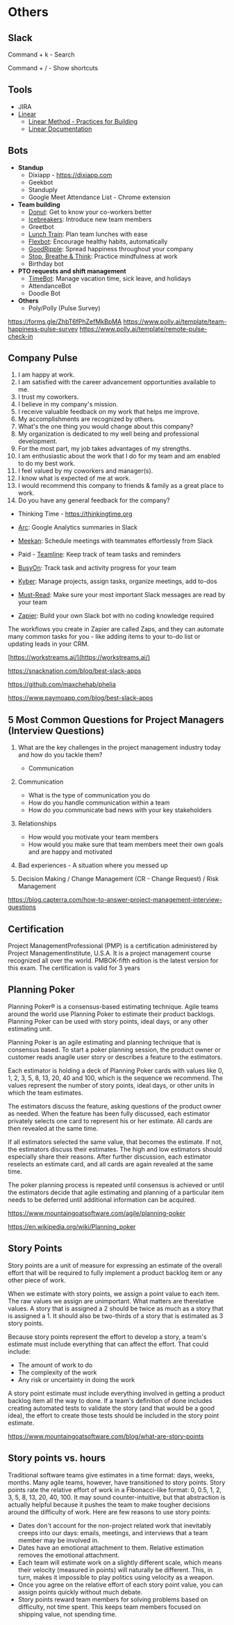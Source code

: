 # Others

## Slack

Command + k - Search

Command + / - Show shortcuts

## Tools

- JIRA
- [Linear](https://linear.app/)
  - [Linear Method - Practices for Building](https://linear.app/method)
  - [Linear Documentation](https://linear.app/docs)

## Bots

- **Standup**
  - Dixiapp - https://dixiapp.com
  - Geekbot
  - Standuply
  - Google Meet Attendance List - Chrome extension
- **Team building**
  - [Donut](https://zapier.com/blog/best-free-slack-apps/#donut): Get to know your co-workers better
  - [Icebreakers](https://zapier.com/blog/best-free-slack-apps/#icebreakers): Introduce new team members
  - Greetbot
  - [Lunch Train](https://zapier.com/blog/best-free-slack-apps/#lunchtrain): Plan team lunches with ease
  - [Flexbot](https://zapier.com/blog/best-free-slack-apps/#flexbot): Encourage healthy habits, automatically
  - [GoodRipple](https://zapier.com/blog/best-free-slack-apps/#goodripple): Spread happiness throughout your company
  - [Stop, Breathe & Think](https://zapier.com/blog/best-free-slack-apps/#stopbreathethink): Practice mindfulness at work
  - Birthday bot
- **PTO requests and shift management**
  - [TimeBot](https://zapier.com/blog/best-free-slack-apps/#timebot): Manage vacation time, sick leave, and holidays
  - AttendanceBot
  - Doodle Bot
- **Others**
  - Poly/Polly (Pulse Survey)

https://forms.gle/ZhbT6fPhZefMkBpMA
https://www.polly.ai/template/team-happiness-pulse-survey
https://www.polly.ai/template/remote-pulse-check-in

## Company Pulse

1. I am happy at work.
2. I am satisfied with the career advancement opportunities available to me.
3. I trust my coworkers.
4. I believe in my company's mission.
5. I receive valuable feedback on my work that helps me improve.
6. My accomplishments are recognized by others.
7. What's the one thing you would change about this company?
8. My organization is dedicated to my well being and professional development.
9. For the most part, my job takes advantages of my strengths.
10. I am enthusiastic about the work that I do for my team and am enabled to do my best work.
11. I feel valued by my coworkers and manager(s).
12. I know what is expected of me at work.
13. I would recommend this company to friends & family as a great place to work.
14. Do you have any general feedback for the company?

- Thinking Time - https://thinkingtime.org

- [Arc](https://zapier.com/blog/best-free-slack-apps/#arc): Google Analytics summaries in Slack
- [Meekan](https://zapier.com/blog/best-free-slack-apps/#meekan): Schedule meetings with teammates effortlessly from Slack
- Paid - [Teamline](https://zapier.com/blog/best-free-slack-apps/#teamline): Keep track of team tasks and reminders
- [BusyOn](https://zapier.com/blog/best-free-slack-apps/#busyon): Track task and activity progress for your team
- [Kyber](https://zapier.com/blog/best-free-slack-apps/#kyber): Manage projects, assign tasks, organize meetings, add to-dos
- [Must-Read](https://zapier.com/blog/best-free-slack-apps/#mustread): Make sure your most important Slack messages are read by your team
- [Zapier](https://zapier.com/blog/best-free-slack-apps/#zapier): Build your own Slack bot with no coding knowledge required

The workflows you create in Zapier are called Zaps, and they can automate many common tasks for you - like adding items to your to-do list or updating leads in your CRM.

[https://workstreams.ai/](https://workstreams.ai/)

https://snacknation.com/blog/best-slack-apps

https://github.com/maxchehab/phelia

https://www.paymoapp.com/blog/best-slack-apps

## 5 Most Common Questions for Project Managers (Interview Questions)

1. What are the key challenges in the project management industry today and how do you tackle them?
    - Communication

2. Communication
    - What is the type of communication you do
    - How do you handle communication within a team
    - How do you communicate bad news with your key stakeholders

3. Relationships
    - How would you motivate your team members
    - How would you make sure that team members meet their own goals and are happy and motivated

4. Bad experiences - A situation where you messed up

5. Decision Making / Change Management (CR - Change Request) / Risk Management

https://blog.capterra.com/how-to-answer-project-management-interview-questions

## Certification

Project ManagementProfessional (PMP) is a certification administered by Project ManagementInstitute, U.S.A. It is a project management course recognized all over the world. PMBOK-fifth edition is the latest version for this exam. The certification is valid for 3 years

## Planning Poker

Planning Poker® is a consensus-based estimating technique. Agile teams around the world use Planning Poker to estimate their product backlogs. Planning Poker can be used with story points, ideal days, or any other estimating unit.

Planning Poker is an agile estimating and planning technique that is consensus based. To start a poker planning session, the product owner or customer reads anagile user story or describes a feature to the estimators.

Each estimator is holding a deck of Planning Poker cards with values like 0, 1, 2, 3, 5, 8, 13, 20, 40 and 100, which is the sequence we recommend. The values represent the number of story points, ideal days, or other units in which the team estimates.

The estimators discuss the feature, asking questions of the product owner as needed. When the feature has been fully discussed, each estimator privately selects one card to represent his or her estimate. All cards are then revealed at the same time.

If all estimators selected the same value, that becomes the estimate. If not, the estimators discuss their estimates. The high and low estimators should especially share their reasons. After further discussion, each estimator reselects an estimate card, and all cards are again revealed at the same time.

The poker planning process is repeated until consensus is achieved or until the estimators decide that agile estimating and planning of a particular item needs to be deferred until additional information can be acquired.

https://www.mountaingoatsoftware.com/agile/planning-poker

https://en.wikipedia.org/wiki/Planning_poker

## Story Points

Story points are a unit of measure for expressing an estimate of the overall effort that will be required to fully implement a product backlog item or any other piece of work.

When we estimate with story points, we assign a point value to each item. The raw values we assign are unimportant. What matters are therelative values. A story that is assigned a 2 should be twice as much as a story that is assigned a 1. It should also be two-thirds of a story that is estimated as 3 story points.

Because story points represent the effort to develop a story, a team's estimate must include everything that can affect the effort. That could include:

- The amount of work to do
- The complexity of the work
- Any risk or uncertainty in doing the work

A story point estimate must include everything involved in getting a product backlog item all the way to done. If a team's definition of done includes creating automated tests to validate the story (and that would be a good idea), the effort to create those tests should be included in the story point estimate.

https://www.mountaingoatsoftware.com/blog/what-are-story-points

## Story points vs. hours

Traditional software teams give estimates in a time format: days, weeks, months. Many agile teams, however, have transitioned to story points. Story points rate the relative effort of work in a Fibonacci-like format: 0, 0.5, 1, 2, 3, 5, 8, 13, 20, 40, 100. It may sound counter-intuitive, but that abstraction is actually helpful because it pushes the team to make tougher decisions around the difficulty of work. Here are few reasons to use story points:

- Dates don't account for the non-project related work that inevitably creeps into our days: emails, meetings, and interviews that a team member may be involved in.
- Dates have an emotional attachment to them. Relative estimation removes the emotional attachment.
- Each team will estimate work on a slightly different scale, which means their velocity (measured in points) will naturally be different. This, in turn, makes it impossible to play politics using velocity as a weapon.
- Once you agree on the relative effort of each story point value, you can assign points quickly without much debate.
- Story points reward team members for solving problems based on difficulty, not time spent. This keeps team members focused on shipping value, not spending time.
